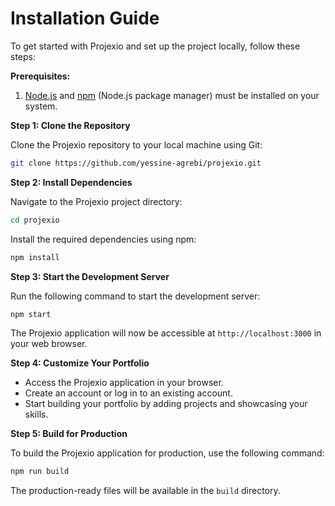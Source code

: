 # Installation Guide

To get started with Projexio and set up the project locally, follow these steps:

**Prerequisites:**

1. [Node.js](https://nodejs.org) and [npm](https://www.npmjs.com/) (Node.js package manager) must be installed on your system.

**Step 1: Clone the Repository**

Clone the Projexio repository to your local machine using Git:

```bash
git clone https://github.com/yessine-agrebi/projexio.git
```

**Step 2: Install Dependencies**

Navigate to the Projexio project directory:

```bash
cd projexio
```

Install the required dependencies using npm:

```bash
npm install
```

**Step 3: Start the Development Server**

Run the following command to start the development server:

```bash
npm start
```

The Projexio application will now be accessible at `http://localhost:3000` in your web browser.

**Step 4: Customize Your Portfolio**

- Access the Projexio application in your browser.
- Create an account or log in to an existing account.
- Start building your portfolio by adding projects and showcasing your skills.

**Step 5: Build for Production**

To build the Projexio application for production, use the following command:

```bash
npm run build
```

The production-ready files will be available in the `build` directory.
